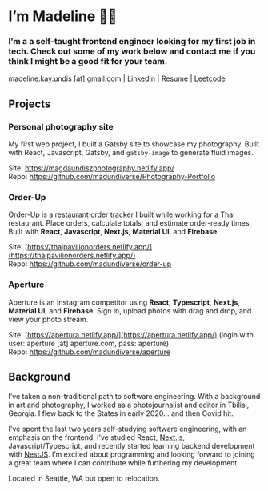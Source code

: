 # I’m Madeline 👋🏻

### I’m a a self-taught frontend engineer looking for my first job in tech. Check out some of my work below and contact me if you think I might be a good fit for your team.

madeline.kay.undis [at] gmail.com | [LinkedIn](https://www.linkedin.com/in/mad22und6780/) | [Resume](https://resume-2022-software.netlify.app/) | [Leetcode](https://leetcode.com/mundis110/)

## Projects

### Personal photography site

My first web project, I built a Gatsby site to showcase my photography. Built with React, Javascript, Gatsby, and `gatsby-image` to generate fluid images.

Site: https://magdaundiszphotography.netlify.app/<br>
Repo: https://github.com/madundiverse/Photography-Portfolio

### Order-Up

Order-Up is a restaurant order tracker I built while working for a Thai restaurant. Place orders, calculate totals, and estimate order-ready times. Built with **React**, **Javascript**, **Next.js**, **Material UI**, and **Firebase**.

Site: [https://thaipavilionorders.netlify.app/](https://thaipavilionorders.netlify.app/)<br>
Repo: https://github.com/madundiverse/order-up
### Aperture

Aperture is an Instagram competitor using **React**, **Typescript**, **Next.js**, **Material UI**, and **Firebase**. Sign in, upload photos with drag and drop, and view your photo stream.

Site: [https://apertura.netlify.app/](https://apertura.netlify.app/) (login with user: aperture [at] aperture.com, pass: aperture)<br>
Repo: https://github.com/madundiverse/aperture

## Background

I’ve taken a non-traditional path to software engineering. With a background in art and photography, I worked as a photojournalist and editor in Tbilisi, Georgia. I flew back to the States in early 2020... and then Covid hit.

I've spent the last two years self-studying software engineering, with an emphasis on the frontend. I’ve studied React, [Next.js](https://github.com/vercel/next.js), Javascript/Typescript, and recently started learning backend development with [NestJS](https://github.com/nestjs/nest). I’m excited about programming and looking forward to joining a great team where I can contribute while furthering my development.

Located in Seattle, WA but open to relocation.
